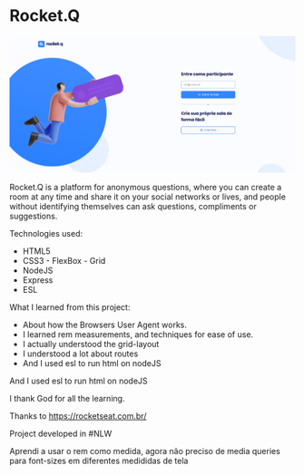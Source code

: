 # Rocket.Q

<img src="./public/images/projeto-discover.png" ><br>

Rocket.Q is a platform for anonymous questions, where you can create a room at any time and share it on your social networks or lives, and people without identifying themselves can ask questions, compliments or suggestions.

Technologies used:

* HTML5
* CSS3 - FlexBox - Grid
* NodeJS
* Express
* ESL

What I learned from this project:

* About how the Browsers User Agent works.
* I learned rem measurements, and techniques for ease of use.
* I actually understood the grid-layout
* I understood a lot about routes
* And I used esl to run html on nodeJS

And I used esl to run html on nodeJS

I thank God for all the learning.

Thanks to https://rocketseat.com.br/

Project developed in #NLW

Aprendi a usar o rem como medida, agora não preciso de media queries para font-sizes em diferentes medididas de tela